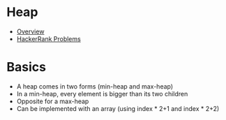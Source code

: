 # Heap

- [Overview](https://www.youtube.com/watch?v=t0Cq6tVNRBA)
- [HackerRank Problems](https://www.hackerrank.com/domains/data-structures?filters%5Bsubdomains%5D%5B%5D=heap)

# Basics
- A heap comes in two forms (min-heap and max-heap)
- In a min-heap, every element is bigger than its two children
- Opposite for a max-heap
- Can be implemented with an array (using index * 2+1 and index * 2+2)